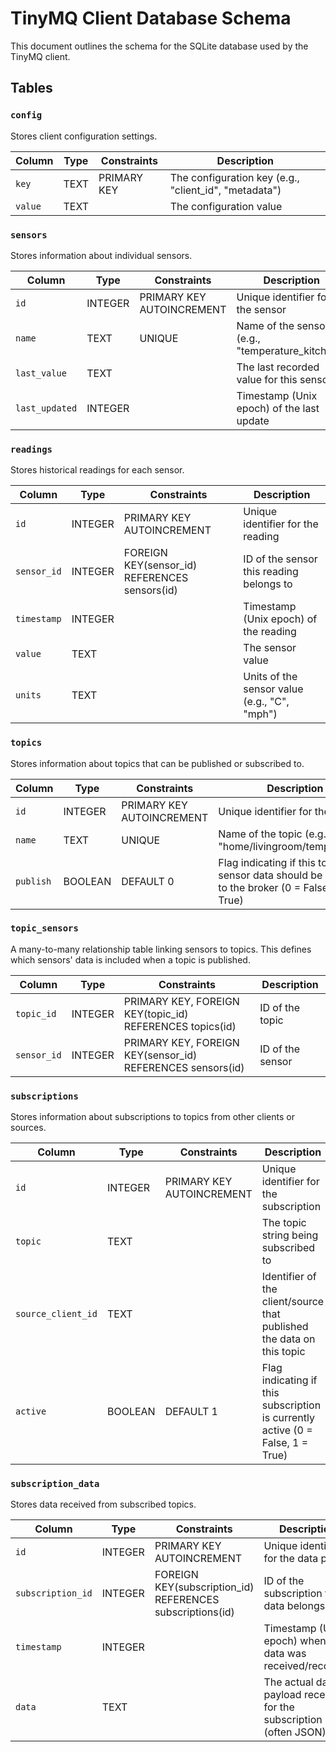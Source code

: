 # TinyMQ Client Database Schema

This document outlines the schema for the SQLite database used by the TinyMQ client.

## Tables

### `config`

Stores client configuration settings.

| Column | Type | Constraints | Description |
|---|---|---|---|
| `key` | TEXT | PRIMARY KEY | The configuration key (e.g., "client_id", "metadata") |
| `value` | TEXT |  | The configuration value |

### `sensors`

Stores information about individual sensors.

| Column | Type | Constraints | Description |
|---|---|---|---|
| `id` | INTEGER | PRIMARY KEY AUTOINCREMENT | Unique identifier for the sensor |
| `name` | TEXT | UNIQUE | Name of the sensor (e.g., "temperature_kitchen") |
| `last_value` | TEXT |  | The last recorded value for this sensor |
| `last_updated` | INTEGER |  | Timestamp (Unix epoch) of the last update |

### `readings`

Stores historical readings for each sensor.

| Column | Type | Constraints | Description |
|---|---|---|---|
| `id` | INTEGER | PRIMARY KEY AUTOINCREMENT | Unique identifier for the reading |
| `sensor_id` | INTEGER | FOREIGN KEY(sensor_id) REFERENCES sensors(id) | ID of the sensor this reading belongs to |
| `timestamp` | INTEGER |  | Timestamp (Unix epoch) of the reading |
| `value` | TEXT |  | The sensor value |
| `units` | TEXT |  | Units of the sensor value (e.g., "C", "mph") |

### `topics`

Stores information about topics that can be published or subscribed to.

| Column | Type | Constraints | Description |
|---|---|---|---|
| `id` | INTEGER | PRIMARY KEY AUTOINCREMENT | Unique identifier for the topic |
| `name` | TEXT | UNIQUE | Name of the topic (e.g., "home/livingroom/temperature") |
| `publish` | BOOLEAN | DEFAULT 0 | Flag indicating if this topic's sensor data should be published to the broker (0 = False, 1 = True) |

### `topic_sensors`

A many-to-many relationship table linking sensors to topics. This defines which sensors' data is included when a topic is published.

| Column | Type | Constraints | Description |
|---|---|---|---|
| `topic_id` | INTEGER | PRIMARY KEY, FOREIGN KEY(topic_id) REFERENCES topics(id) | ID of the topic |
| `sensor_id` | INTEGER | PRIMARY KEY, FOREIGN KEY(sensor_id) REFERENCES sensors(id) | ID of the sensor |

### `subscriptions`

Stores information about subscriptions to topics from other clients or sources.

| Column | Type | Constraints | Description |
|---|---|---|---|
| `id` | INTEGER | PRIMARY KEY AUTOINCREMENT | Unique identifier for the subscription |
| `topic` | TEXT |  | The topic string being subscribed to |
| `source_client_id` | TEXT |  | Identifier of the client/source that published the data on this topic |
| `active` | BOOLEAN | DEFAULT 1 | Flag indicating if this subscription is currently active (0 = False, 1 = True) |

### `subscription_data`

Stores data received from subscribed topics.

| Column | Type | Constraints | Description |
|---|---|---|---|
| `id` | INTEGER | PRIMARY KEY AUTOINCREMENT | Unique identifier for the data point |
| `subscription_id` | INTEGER | FOREIGN KEY(subscription_id) REFERENCES subscriptions(id) | ID of the subscription this data belongs to |
| `timestamp` | INTEGER |  | Timestamp (Unix epoch) when the data was received/recorded |
| `data` | TEXT |  | The actual data payload received for the subscription (often JSON) | 